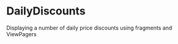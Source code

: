 DailyDiscounts
==============

Displaying a number of daily price discounts using fragments and ViewPagers
